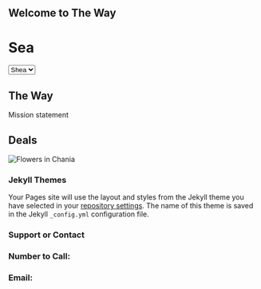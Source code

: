 ## Welcome to The Way 
<h1>Sea</h1>

<select>
  <option value="shea">Shea</option>
  <option value="drink">Drink</option>
  <option value="care">Care</option>
  <option value="audi">Audi</option>
</select>


## The Way

<p> Mission statement<p>

## Deals 

<img src="data:image/jpeg;base64,/9j/4AAQSkZJRgABAQAAAQABAAD/2wCEAAkGBxMSEhIQEhMVFhUVGRcWFRgXEhkXFxYZGBUXGBYWGBUYHSggGBslIBgXITEhJSkrLi4uFx8zODMtNygtLisBCgoKDg0OGxAQGi0mHSUvLS8wLS8tLS0tLS0vLS0tLS0tLS0tLS0tLS0tLS0tLS0tLS0tLS0tLS0tLS0tLS0tLf" alt="Flowers in Chania">

### Jekyll Themes

Your Pages site will use the layout and styles from the Jekyll theme you have selected in your [repository settings](https://github.com/TinkerSteal/private/settings). The name of this theme is saved in the Jekyll `_config.yml` configuration file.

### Support or Contact

### Number to Call:
### Email:

